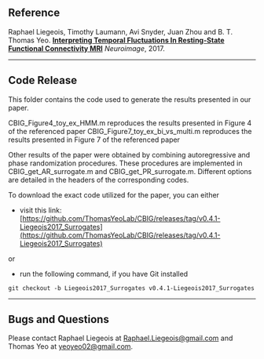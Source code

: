 ## Reference

Raphael Liegeois, Timothy Laumann, Avi Snyder, Juan Zhou and B. T. Thomas Yeo. [**Interpreting Temporal Fluctuations In Resting-State Functional Connectivity MRI**](http://www.biorxiv.org/content/early/2017/08/08/135681) *Neuroimage*, 2017.

----

## Code Release

This folder contains the code used to generate the results presented in our paper.

CBIG_Figure4_toy_ex_HMM.m           reproduces the results presented in Figure 4 of the referenced paper
CBIG_Figure7_toy_ex_bi_vs_multi.m   reproduces the results presented in Figure 7 of the referenced paper

Other results of the paper were obtained by combining autoregressive and phase randomization procedures. These procedures are implemented in CBIG_get_AR_surrogate.m and CBIG_get_PR_surrogate.m. Different options are detailed in the headers of the corresponding codes. 

To download the exact code utilized for the paper, you can either

- visit this link:
[https://github.com/ThomasYeoLab/CBIG/releases/tag/v0.4.1-Liegeois2017_Surrogates](https://github.com/ThomasYeoLab/CBIG/releases/tag/v0.4.1-Liegeois2017_Surrogates)

or

- run the following command, if you have Git installed
 
```
git checkout -b Liegeois2017_Surrogates v0.4.1-Liegeois2017_Surrogates
```

----

## Bugs and Questions

Please contact Raphael Liegeois at Raphael.Liegeois@gmail.com and Thomas Yeo at yeoyeo02@gmail.com.
